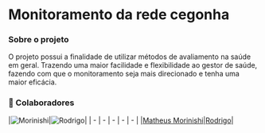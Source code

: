 # Monitoramento da rede cegonha

### Sobre o projeto

O projeto possui a finalidade de utilizar métodos de avaliamento na saúde em geral. Trazendo uma maior facilidade e flexibilidade ao gestor de saúde, fazendo com que o
monitoramento seja mais direcionado e tenha uma maior eficácia.

### :handshake: Colaboradores

|![Morinishi](https://github.com/Morinishi15.png)|![Rodrigo](https://github.com/Rody347.png)|
| - | - | - | - | - |
|[Matheus Morinishi](https://github.com/Morinishi15)|[Rodrigo](https://github.com/Rody347)|

